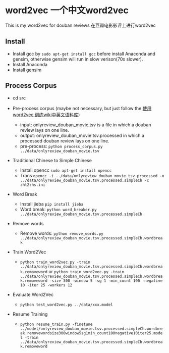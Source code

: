 # word2vec 一个中文word2vec
This is my word2vec for douban reviews
在豆瓣电影影评上进行word2vec

## Install
 - Install gcc by `sudo apt-get install gcc` before install Anaconda and gensim, otherwise gensim will run in slow verison(70x slower).
 - Install Anaconda
 - Install gensim

## Process Corpus
 - cd src
 - Pre-process corpus (maybe not necessary, but just follow the [使用 word2vec 训练wiki中英文语料库](http://www.jianshu.com/p/05800a28c5e4))
   - input: onlyreview_douban_movie.tsv is a file in which a douban review lays on one line.
   - output: onlyreview_douban_movie.tsv.processed in which a processed douban review lays on one line.
   - pre-process: `python process_corpus.py ../data/onlyreview_douban_movie.tsv`

 - Traditional Chinese to Simple Chinese
   - Install opencc `sudo apt-get install opencc`
   - Trans `opencc -i ../data/onlyreview_douban_movie.tsv.processed -o ../data/onlyreview_douban_movie.tsv.processed.simpleCh -c zht2zhs.ini`

 - Word Break
   - Install jieba `pip install jieba`
   - Word break: `python word_breaker.py ../data/onlyreview_douban_movie.tsv.processed.simpleCh`

 - Remove words
   - Remove words: `python remove_words.py ../data/onlyreview_douban_movie.tsv.processed.simpleCh.wordbreak`

 - Train Word2Vec
   - `python train_word2vec.py -train ../data/onlyreview_douban_movie.tsv.processed.simpleCh.wordbreak.removeword` or `python train_word2vec.py -train ../data/onlyreview_douban_movie.tsv.processed.simpleCh.wordbreak.removeword -size 300 -window 5 -sg 1 -min_count 100 -negative 10 -iter 25 -workers 12
`
 
 - Evaluate Word2Vec
   - `python test_word2vec.py ../data/xxx.model`

 - Resume Training
   - `python resume_train.py -finetune ../model/onlyreview_douban_movie.tsv.processed.simpleCh.wordbreak.removewordsize300window5sg1min_count100negative10iter25.model -train ../data/onlyreview_douban_movie.tsv.processed.simpleCh.wordbreak.removeword`
 
